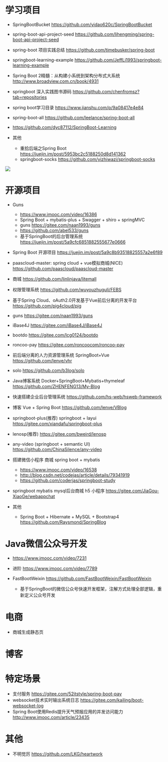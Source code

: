 # 学习项目

- SpringBootBucket <https://github.com/yidao620c/SpringBootBucket>
- spring-boot-api-project-seed <https://github.com/lihengming/spring-boot-api-project-seed>
- spring-boot 项目实践总结 <https://github.com/timebusker/spring-boot>
- springboot-learning-example <https://github.com/JeffLi1993/springboot-learning-example>
- Spring Boot 2精髓：从构建小系统到架构分布式大系统 <http://www.broadview.com.cn/book/4931>
- springboot 深入实践图书源码 <https://github.com/chenfromsz?tab=repositories>
- spring boot学习目录 <https://www.jianshu.com/p/9a08417e4e84>
- spring-boot-all <https://github.com/leelance/spring-boot-all>
- <https://github.com/dyc87112/SpringBoot-Learning>
- 其他

  - 重拾后端之Spring Boot <https://juejin.im/post/5953bc2c5188250d8d141362>
  - springboot-socks <https://github.com/yizhiwazi/springboot-socks>

![](https://upload-images.jianshu.io/upload_images/8069210-b2aacf9a3d7dae47.png?imageMogr2/auto-orient/strip%7CimageView2/2/w/342)

# 开源项目

- Guns

  - <https://www.imooc.com/video/16386>
  - Spring Boot + mybatis-plus + Swagger + shiro + springMVC
  - guns <https://gitee.com/naan1993/guns>
  - <https://github.com/abel533/guns>
  - 基于SpringBoot的后台管理系统 <https://juejin.im/post/5a9cfc6851882555677e0666>

- Spring Boot 开源项目 <https://juejin.im/post/5a9c8b93518825557a2e6f89>
- paascloud-master: spring cloud + vue模拟商城(NICE) <https://github.com/paascloud/paascloud-master>
- 商城 <https://github.com/linlinjava/litemall>
- 权限管理系统 <https://github.com/wuyouzhuguli/FEBS>
- 基于Spring Cloud、oAuth2.0开发基于Vue前后分离的开发平台 <https://github.com/pig4cloud/pig>
- guns <https://gitee.com/naan1993/guns>
- iBase4J <https://gitee.com/iBase4J/iBase4J>
- bootdo <https://gitee.com/lcg0124/bootdo>
- roncoo-pay <https://gitee.com/roncoocom/roncoo-pay>
- 前后端分离的人力资源管理系统 SpringBoot+Vue <https://github.com/lenve/vhr>
- solo <https://github.com/b3log/solo>
- Java博客系统 Docker+SpringBoot+Mybatis+thymeleaf <https://github.com/ZHENFENG13/My-Blog>

- 快速搭建企业后台管理系统 <https://github.com/hs-web/hsweb-framework>

- 博客 Vue + Spring Boot <https://github.com/lenve/VBlog>

- springboot-plus(推荐) springboot + layui <https://gitee.com/xiandafu/springboot-plus>

- lenosp(推荐) <https://gitee.com/bweird/lenosp>

- any-video (springboot + semantic UI) <https://github.com/ChinaSilence/any-video>

- 搭建微信小程序 商城 spring boot + mybatis

  - <https://www.imooc.com/video/16538>
  - <http://blog.csdn.net/codejas/article/details/79341919>
  - <https://github.com/coderjas/springboot-study>

- springboot mybatis mysql后台商城 h5 小程序 <https://gitee.com/JiaGou-XiaoGe/webappchat>

- 其他

  - Spring Boot + Hibernate + MySQL + Bootstrap4 <https://github.com/Raysmond/SpringBlog>

# Java微信公众号开发

- <https://www.imooc.com/video/7231>
- 进阶 <https://www.imooc.com/video/7789>
- FastBootWeixin <https://github.com/FastBootWeixin/FastBootWeixin>

  - 基于SpringBoot的微信公众号快速开发框架，注解方式处理全部逻辑，重新定义公众号开发


# 电商

- 商城生成静态页

# 博客

# 特定场景

- 支付服务 <https://gitee.com/52itstyle/spring-boot-pay>
- websocket技术实时输出系统日志 <https://gitee.com/kailing/boot-websocket-log>
- Spring Boot使用Redis提升天气预报应用的并发访问能力 <http://www.imooc.com/article/23435>

# 其他

- 不明觉厉 https://github.com/LKG/heartwork